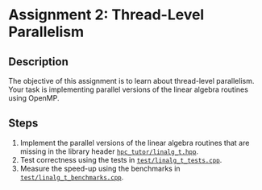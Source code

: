 # Assignment 2: Thread-Level Parallelism

## Description

The objective of this assignment is to learn about thread-level parallelism.
Your task is implementing parallel versions
of the linear algebra routines
using OpenMP.

## Steps

1. Implement the parallel versions of the linear algebra routines
that are missing in the library header [`hpc_tutor/linalg_t.hpp`].
2. Test correctness using the tests in [`test/linalg_t_tests.cpp`].
3. Measure the speed-up using the benchmarks
in [`test/linalg_t_benchmarks.cpp`].

[OpenMP]: https://www.openmp.org/
[`hpc_tutor/linalg_t.hpp`]: /../include/hpc_tutor/linalg_t.hpp
[`test/linalg_t_tests.cpp`]: /../test/linalg_t_tests.cpp
[`test/linalg_t_benchmarks.cpp`]: /../test/linalg_t_benchmarks.cpp
